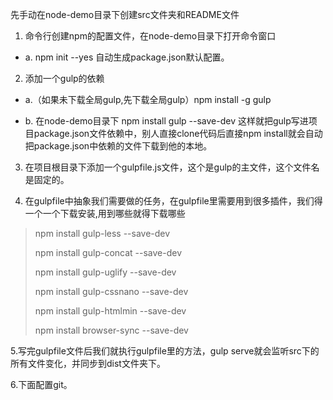 先手动在node-demo目录下创建src文件夹和README文件

1. 命令行创建npm的配置文件，在node-demo目录下打开命令窗口
 - a. npm init --yes 自动生成package.json默认配置。

2. 添加一个gulp的依赖
 - a.（如果未下载全局gulp,先下载全局gulp）npm install -g gulp
 
 - b. 在node-demo目录下 npm install gulp --save-dev 这样就把gulp写进项目package.json文件依赖中，别人直接clone代码后直接npm install就会自动把package.json中依赖的文件下载到他的本地。

3. 在项目根目录下添加一个gulpfile.js文件，这个是gulp的主文件，这个文件名是固定的。

4. 在gulpfile中抽象我们需要做的任务，在gulpfile里需要用到很多插件，我们得一个一个下载安装,用到哪些就得下载哪些
>npm install gulp-less --save-dev
>
>npm install gulp-concat --save-dev
>
>npm install gulp-uglify --save-dev
>
>npm install gulp-cssnano --save-dev
>
>npm install gulp-htmlmin --save-dev
>
>npm install browser-sync --save-dev

5.写完gulpfile文件后我们就执行gulpfile里的方法，gulp serve就会监听src下的所有文件变化，并同步到dist文件夹下。

6.下面配置git。

